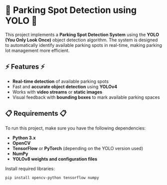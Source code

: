 # 🚗 Parking Spot Detection using YOLO 🚗

This project implements a **Parking Spot Detection System** using the **YOLO (You Only Look Once)** object detection algorithm. The system is designed to automatically identify available parking spots in real-time, making parking lot management more efficient.

## ⚡ Features ⚡

- **Real-time detection** of available parking spots
- Fast and **accurate object detection** using **YOLOv4**
- Works with **video streams** or **static images**
- Visual feedback with **bounding boxes** to mark available parking spaces

## 📋 Requirements 📋

To run this project, make sure you have the following dependencies:

- **Python 3.x**
- **OpenCV**
- **TensorFlow** or **PyTorch** (depending on the YOLO version used)
- **NumPy**
- **YOLOv8 weights and configuration files**

Install required libraries:

```bash
pip install opencv-python tensorflow numpy
